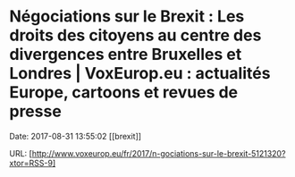 # Négociations sur le Brexit : Les droits des citoyens au centre des divergences entre Bruxelles et Londres | VoxEurop.eu : actualités Europe, cartoons et revues de presse

Date: 2017-08-31 13:55:02
[[brexit]]

URL: [http://www.voxeurop.eu/fr/2017/n-gociations-sur-le-brexit-5121320?xtor=RSS-9]
